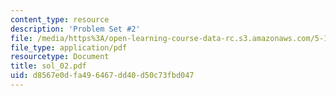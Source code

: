```yaml
---
content_type: resource
description: 'Problem Set #2'
file: /media/https%3A/open-learning-course-data-rc.s3.amazonaws.com/5-12-organic-chemistry-i-spring-2003/d8567e0dfa496467dd40d50c73fbd047_sol_02.pdf
file_type: application/pdf
resourcetype: Document
title: sol_02.pdf
uid: d8567e0d-fa49-6467-dd40-d50c73fbd047
---
```


